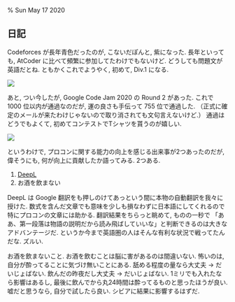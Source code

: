 % Sun May 17 2020

## 日記

Codeforces が長年青色だったのが, こないだぽんと, 紫になった.
長年といっても, AtCoder に比べて頻繁に参加してたわけでもないけど.
どうしても問題文が英語だとね.
ともかくこれでようやく, 初めて, Div.1 になる.

![](https://i.imgur.com/91ta9c1.png)

あと, つい今したが, Google Code Jam 2020 の Round 2 があった.
これで 1000 位以内が通過なのだが, 運の良さも手伝って 755 位で通過した.
（正式に確定のメールが来たわけじゃないので取り消されても文句言えないけど.）
通過はどうでもよくて, 初めてコンテストでTシャツを貰うのが嬉しい.

![](https://i.imgur.com/mVWcwkh.png)

というわけで, プロコンに関する能力の向上を感じる出来事が2つあったのだが,
偉そうにも, 何が向上に貢献したか語ってみる.
2つある.

1. [DeepL](https://www.deepl.com/translator)
1. お酒を飲まない

DeepL は Google 翻訳をも押しのけてあっという間に本物の自動翻訳を我々に授けた.
数式を含んだ文章でも意味を少しも損なわずに日本語にしてくれるので特にプロコンの文章には助かる.
翻訳結果をちらっと眺めて, ものの一秒で 「ああ、第一段落は物語の説明だから読み飛ばしていいな」と判断できるのは大きなアドバンテージだ.
というか今まで英語圏の人はそんな有利な状況で戦ってたんだな.
ズルい.

お酒を飲まないこと.
お酒を飲むことは脳に害があるのは間違いない.
怖いのは, 自分が酔ってることに気づけ無いことにある.
舐める程度の量なら大丈夫 → だいじょばない.
飲んだの昨夜だし大丈夫 → だいじょばない.
1ミリでも入れたなら影響はあるし, 最後に飲んでから丸24時間は酔ってるものと思ったほうが良い.
嘘だと思うなら, 自分で試したら良い.
シビアに結果に影響するはずだ.
